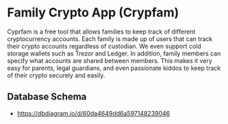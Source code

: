 # Family Crypto App (Crypfam)

Cyprfam is a free tool that allows families to keep track of different cryptocurrency accounts. Each family is made up of users that can track their crypto accounts regardless of custodian. We even support cold storage wallets such as Trezor and Ledger. In addition, family members can specify what accounts are shared between members. This makes it very easy for parents, legal guardians, and even passionate kiddos to keep track of their crypto securely and easily. 



## Database Schema
 * https://dbdiagram.io/d/60da4649dd6a597148239046
